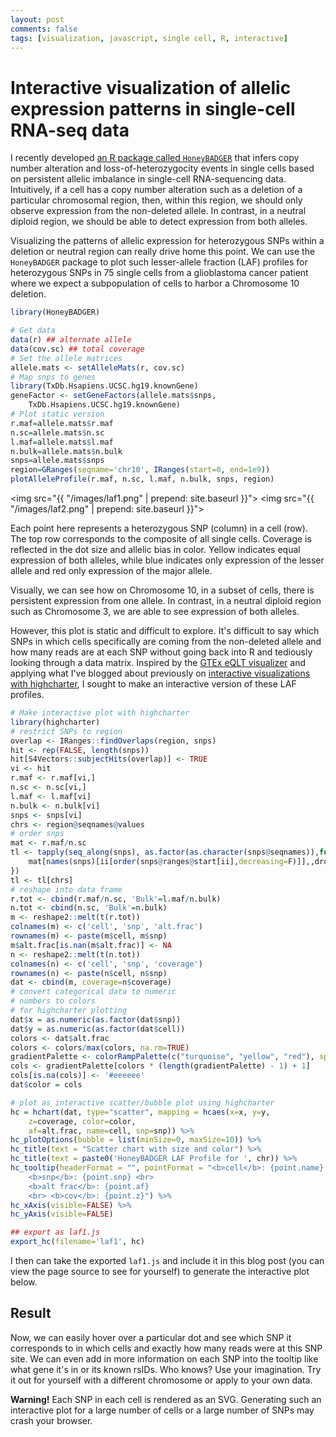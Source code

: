 ```yaml
---
layout: post
comments: false
tags: [visualization, javascript, single cell, R, interactive]
---
```


<script src="https://code.highcharts.com/highcharts.js"></script>
<script src="https://code.highcharts.com/highcharts-more.js"></script>
<script type="text/javascript" src="{{ "/js/laf1.js" | prepend: site.baseurl }}"></script>

# Interactive visualization of allelic expression patterns in single-cell RNA-seq data

I recently developed <a href="http://jef.works/HoneyBADGER/">an R package called `HoneyBADGER`</a> that infers copy number alteration and loss-of-heterozygocity events in single cells based on persistent allelic imbalance in single-cell RNA-sequencing data. Intuitively, if a cell has a copy number alteration such as a deletion of a particular chromosomal region, then, within this region, we should only observe expression from the non-deleted allele. In contrast, in a neutral diploid region, we should be able to detect expression from both alleles. 

Visualizing the patterns of allelic expression for heterozygous SNPs within a deletion or neutral region can really drive home this point. We can use the `HoneyBADGER` package to plot such lesser-allele fraction (LAF) profiles for heterozygous SNPs in 75 single cells from a glioblastoma cancer patient where we expect a subpopulation of cells to harbor a Chromosome 10 deletion.

```r
library(HoneyBADGER)

# Get data
data(r) ## alternate allele
data(cov.sc) ## total coverage
# Set the allele matrices
allele.mats <- setAlleleMats(r, cov.sc)
# Map snps to genes
library(TxDb.Hsapiens.UCSC.hg19.knownGene)
geneFactor <- setGeneFactors(allele.mats$snps,
    TxDb.Hsapiens.UCSC.hg19.knownGene)
# Plot static version
r.maf=allele.mats$r.maf
n.sc=allele.mats$n.sc
l.maf=allele.mats$l.maf
n.bulk=allele.mats$n.bulk
snps=allele.mats$snps
region=GRanges(seqname='chr10', IRanges(start=0, end=1e9))
plotAlleleProfile(r.maf, n.sc, l.maf, n.bulk, snps, region)
```

<img src="{{ "/images/laf1.png" | prepend: site.baseurl }}">
<img src="{{ "/images/laf2.png" | prepend: site.baseurl }}">

Each point here represents a heterozygous SNP (column) in a cell (row). The top row corresponds to the composite of all single cells. Coverage is reflected in the dot size and allelic bias in color. Yellow indicates equal expression of both alleles, while blue indicates only expression of the lesser allele and red only expression of the major allele.

Visually, we can see how on Chromosome 10, in a subset of cells, there is persistent expression from one allele. In contrast, in a neutral diploid region such as Chromosome 3, we are able to see expression of both alleles.

However, this plot is static and difficult to explore. It's difficult to say which SNPs in which cells specifically are coming from the non-deleted allele and how many reads are at each SNP without going back into R and tediously looking through a data matrix. Inspired by the <a href="https://www.gtexportal.org/home/bubbleHeatmapPage/ACTN3">GTEx eQLT visualizer</a> and applying what I've blogged about previously on <a href="http://jef.works/blog/2018/02/10/interactive-visualizations-with-highcharter/">interactive visualizations with highcharter</a>, I sought to make an interactive version of these LAF profiles.

```r
# Make interactive plot with highcharter
library(highcharter)
# restrict SNPs to region
overlap <- IRanges::findOverlaps(region, snps)
hit <- rep(FALSE, length(snps))
hit[S4Vectors::subjectHits(overlap)] <- TRUE
vi <- hit
r.maf <- r.maf[vi,]
n.sc <- n.sc[vi,]
l.maf <- l.maf[vi]
n.bulk <- n.bulk[vi]
snps <- snps[vi]
chrs <- region@seqnames@values
# order snps
mat <- r.maf/n.sc
tl <- tapply(seq_along(snps), as.factor(as.character(snps@seqnames)),function(ii) {
	mat[names(snps)[ii[order(snps@ranges@start[ii],decreasing=F)]],,drop=FALSE]
})
tl <- tl[chrs]
# reshape into data frame
r.tot <- cbind(r.maf/n.sc, 'Bulk'=l.maf/n.bulk)
n.tot <- cbind(n.sc, 'Bulk'=n.bulk)
m <- reshape2::melt(t(r.tot))
colnames(m) <- c('cell', 'snp', 'alt.frac')
rownames(m) <- paste(m$cell, m$snp)
m$alt.frac[is.nan(m$alt.frac)] <- NA
n <- reshape2::melt(t(n.tot))
colnames(n) <- c('cell', 'snp', 'coverage')
rownames(n) <- paste(n$cell, n$snp)
dat <- cbind(m, coverage=n$coverage)
# convert categorical data to numeric
# numbers to colors
# for highcharter plotting
dat$x = as.numeric(as.factor(dat$snp))
dat$y = as.numeric(as.factor(dat$cell))
colors <- dat$alt.frac
colors <- colors/max(colors, na.rm=TRUE)
gradientPalette <- colorRampPalette(c("turquoise", "yellow", "red"), space = "Lab")(1024)
cols <- gradientPalette[colors * (length(gradientPalette) - 1) + 1]
cols[is.na(cols)] <- '#eeeeee'
dat$color = cols

# plot as interactive scatter/bubble plot using highcharter
hc = hchart(dat, type="scatter", mapping = hcaes(x=x, y=y,
	z=coverage, color=color,
	af=alt.frac, name=cell, snp=snp)) %>%
hc_plotOptions(bubble = list(minSize=0, maxSize=10)) %>%
hc_title(text = "Scatter chart with size and color") %>%
hc_title(text = paste0('HoneyBADGER LAF Profile for ', chr)) %>%
hc_tooltip(headerFormat = "", pointFormat = "<b>cell</b>: {point.name} <br>
	<b>snp</b>: {point.snp} <br>
	<b>alt frac</b>: {point.af}
	<br> <b>cov</b>: {point.z}") %>%
hc_xAxis(visible=FALSE) %>%
hc_yAxis(visible=FALSE)

## export as laf1.js
export_hc(filename='laf1', hc)
```

I then can take the exported `laf1.js` and include it in this blog post (you can view the page source to see for yourself) to generate the interactive plot below. 

## Result

<div id='laf1'></div>

Now, we can easily hover over a particular dot and see which SNP it corresponds to in which cells and exactly how many reads were at this SNP site. We can even add in more information on each SNP into the tooltip like what gene it's in or its known rsIDs. Who knows? Use your imagination. Try it out for yourself with a different chromosome or apply to your own data. 

**Warning!**
Each SNP in each cell is rendered as an SVG. Generating such an interactive plot for a large number of cells or a large number of SNPs may crash your browser.

